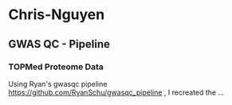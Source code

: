 # Chris-Nguyen
## GWAS QC - Pipeline
### TOPMed Proteome Data
Using Ryan's gwasqc pipeline https://github.com/RyanSchu/gwasqc_pipeline , I recreated the ...
